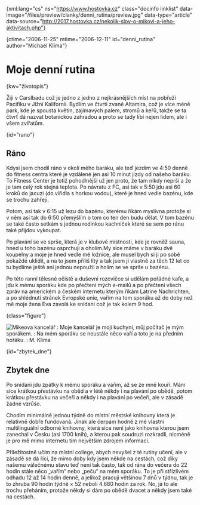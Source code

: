 
{xml:lang="cs" ns="https://www.hostovka.cz" class="docinfo linklist" data-image="/files/preview/clanky/denni_rutina/preview.jpg" data-type="article" data-source="http://2017.hostovka.cz/nekolik-slov-o-mikovi-a-jeho-aktivitach.php"}

{ctime="2006-11-25" mtime="2006-12-11" id="denni_rutina" author="Michael Klíma"}

# Moje denní rutina

<!-- generated attribute kw by user_udpatekw.sh on 2019-06-30, do not edit -->

{kw="životopis"}

Žiji v Carslbadu což je jedno z jedno z nejkrásnějších míst na pobřeží Pacifiku v Jižní Kalifornii. Bydlím ve čtvrti zvané Altamira, což je více méně park, kde je spousta květin, zajímavých palem, stromů a keřů, takže se ta čtvrť dá nazvat botanickou zahradou a proto se tady líbí nejen lidem, ale i všem zvířatům.

{id="rano"}

## Ráno

Kdysi jsem chodil ráno v okolí mého baráku, ale teď jezdím ve 4:50 denně do fitness centra které je vzdálené jen asi 10 minut jízdy od našeho baráku. To Fitness Center je totiž pohodlnější už jen proto, že tam nikdy neprší a že je tam celý rok stejná teplota. Po návratu z FC, asi tak v 5:50 jdu asi 60 kroků do jacuzi (do vířidla s horkou vodou), které je hned vedle bazénu, kde se trochu zahřeji.

Potom, asi tak v 6:15 už lezu do bazénu, kterému říkám myslivna protože si v něm asi tak do 6:50 přemýšlím o tom co ten den budu dělat. V tom bazénu se také často setkám s jednou rodinkou kachniček které se sem po ránu také přijdou vykoupat.

Po plavání se ve sprše, která je v klubové místnosti, kde je rovněž sauna, hned u toho bazénu osprchuji a oholím.My sice máme v baráku dvě koupelny a moje je hned vedle mé ložnice, ale musel bych si ji po sobě pokaždé uklidit, a na to jsem příliš lítý a tak jsem ji vlastně za těch 12 let co tu bydlíme ještě ani jednou nepoužil a holím se ve sprše u bazénu.

Po této ranní tělesné očistě a duševní rozcvičce si udělám pořádné kafe, a jdu k mému sporáku kde po přečtení mých e-mailů a po přečtení všech zpráv na americkém a českém internetu kterým říkám Latrine Nachrichten, a po shlédnutí stránek Evropské unie, vařím na tom sporáku až do doby než mě moje žena Eva zavolá ke snídani což je tak kolem 9 hod.

{class="figure"}

![Mikeova kancelář][1] 
:   Moje kancelář je mojí kuchyní, můj počítač je mým sporákem.
:   Na mém sporáku se neustále něco vaří a toto je na předním hořáku.
:   M. Klima

{id="zbytek_dne"}

## Zbytek dne

Po snídani jdu zpátky k mému sporáku a vařím, až se ze mně kouří. Mám sice krátkou přestávku na oběd a v létě někdy i na plavání po obědě, potom krátkou přestávku na večeři a někdy i na plavání po večeři, ale v zásadě žádné vzrůšo.

Chodím minimálně jednou týdně do místní městské knihovny která je relativně dobře fundovaná. Jinak ale čerpám hodně z mé vlastní multilinguální odborné knihovny, která sice není jako knihovna kterou jsem zanechal v Česku (asi 1700 knih), a kterou pak soudruzi rozkradli, nicméně je pro mě mimo internetu tím největším zdrojem informací.

Příležitostně učím na místní college, abych nevyšel z té rutiny učení, ale v zásadě se dá říci, že mimo doby kdy jsem někde na cestách, což díky našemu válečnému stavu teď není tak často, tak od rána do večera do 22 hodin stále něco „vařím“ nebo „peču“ na mém sporáku. To je při střízlivém odhadu 12 až 14 hodin denně, a jelikož pracuji většinou 7 dnů v týdnu, tak je to zhruba 90 hodin týdně × 52 neboli 4.680 hodin za rok. No, já to ale trochu přeháním, protože někdy si dám po obědě dvacet a někdy jsem také na cestách.

 [1]: /files/clanky/michael_klima/obr36.jpg

